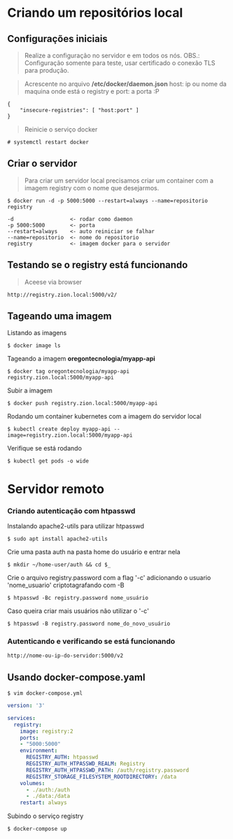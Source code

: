 # Criando um repositórios local

## Configurações iniciais
> Realize a configuração no servidor e em todos os nós. 
> OBS.: Configuração somente para teste, usar certificado o conexão TLS para produção.

> Acrescente no arquivo **/etc/docker/daemon.json** host: ip ou nome da maquina onde está o registry e port: a porta :P
```
{
    "insecure-registries": [ "host:port" ]
}
```
> Reinicie o serviço docker
```
# systemctl restart docker
```

## Criar o servidor
> Para criar um servidor local precisamos criar um container com a imagem registry com o nome que desejarmos.

```
$ docker run -d -p 5000:5000 --restart=always --name=repositorio registry

-d                  <- rodar como daemon
-p 5000:5000        <- porta
--restart=always    <- auto reiniciar se falhar
--name=repositorio  <- nome do repositorio
registry            <- imagem docker para o servidor 
```

## Testando se o registry está funcionando
> Aceese via browser
```
http://registry.zion.local:5000/v2/
```

## Tageando uma imagem
Listando as imagens
```
$ docker image ls
```

Tageando a imagem **oregontecnologia/myapp-api**

```
$ docker tag oregontecnologia/myapp-api registry.zion.local:5000/myapp-api
```

Subir a imagem
```
$ docker push registry.zion.local:5000/myapp-api
```

Rodando um container kubernetes com a imagem do servidor local
```
$ kubectl create deploy myapp-api --image=registry.zion.local:5000/myapp-api
```

Verifique se está rodando
```
$ kubectl get pods -o wide
```

# Servidor remoto

### Criando autenticação com htpasswd

Instalando apache2-utils para utilizar htpasswd
```
$ sudo apt install apache2-utils
```
Crie uma pasta auth na pasta home do usuário e entrar nela
```
$ mkdir ~/home-user/auth && cd $_
```

Crie o arquivo registry.password com a flag '-c' adicionando o usuario 'nome_usuario' criptotagrafando com -B
```
$ htpasswd -Bc registry.password nome_usuário
```

Caso queira criar mais usuários não utilizar o '-c'
```
$ htpasswd -B registry.password nome_do_novo_usuário
```

### Autenticando e verificando se está funcionando
```
http://nome-ou-ip-do-servidor:5000/v2
```

## Usando docker-compose.yaml
```
$ vim docker-compose.yml
```

```yaml
version: '3'

services:
  registry:
    image: registry:2
    ports:
    - "5000:5000"
    environment:
      REGISTRY_AUTH: htpasswd
      REGISTRY_AUTH_HTPASSWD_REALM: Registry
      REGISTRY_AUTH_HTPASSWD_PATH: /auth/registry.password
      REGISTRY_STORAGE_FILESYSTEM_ROOTDIRECTORY: /data
    volumes:
      - ./auth:/auth
      - ./data:/data
    restart: always
```

Subindo o serviço registry
```
$ docker-compose up
```
